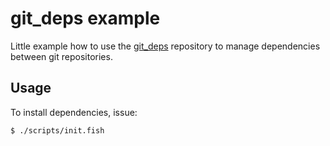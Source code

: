 # git_deps example

Little example how to use the [git_deps](https://github.com/EsGeh/git_deps) repository to manage dependencies between git repositories.

## Usage

To install dependencies, issue:

	$ ./scripts/init.fish
